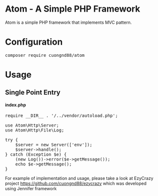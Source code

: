 # Atom - A Simple PHP Framework

Atom is a simple PHP framework that implements MVC pattern.

# Configuration
<pre>
composer require cuongnd88/atom
</pre>
# Usage
## Single Point Entry
#### index.php
<pre>
require __DIR__ . '/../vendor/autoload.php';

use Atom\Http\Server;
use Atom\Http\File\Log;

try {
    $server = new Server(['env']);
    $server->handle();
} catch (Exception $e) {
    (new Log())->error($e->getMessage());
    echo $e->getMessage();
}
</pre>

For example of implementation and usage, please take a look at EzyCrazy project https://github.com/cuongnd88/ezycrazy which was developed using Jennifer framework
